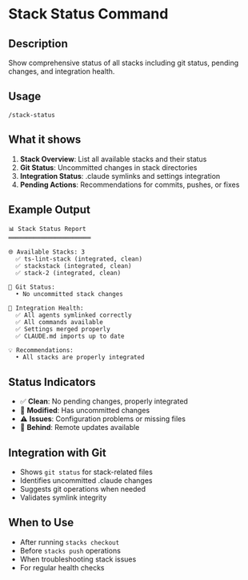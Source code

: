 # Stack Status Command

## Description
Show comprehensive status of all stacks including git status, pending changes, and integration health.

## Usage
```
/stack-status
```

## What it shows
1. **Stack Overview**: List all available stacks and their status
2. **Git Status**: Uncommitted changes in stack directories
3. **Integration Status**: .claude symlinks and settings integration
4. **Pending Actions**: Recommendations for commits, pushes, or fixes

## Example Output
```
📊 Stack Status Report
═══════════════════════

🌐 Available Stacks: 3
  ✅ ts-lint-stack (integrated, clean)
  ✅ stackstack (integrated, clean)  
  ✅ stack-2 (integrated, clean)

📝 Git Status:
  • No uncommitted stack changes
  
🔗 Integration Health:
  ✅ All agents symlinked correctly
  ✅ All commands available
  ✅ Settings merged properly
  ✅ CLAUDE.md imports up to date

💡 Recommendations:
  • All stacks are properly integrated
```

## Status Indicators
- ✅ **Clean**: No pending changes, properly integrated
- 📝 **Modified**: Has uncommitted changes  
- ⚠️ **Issues**: Configuration problems or missing files
- 🔄 **Behind**: Remote updates available

## Integration with Git
- Shows `git status` for stack-related files
- Identifies uncommitted .claude changes
- Suggests git operations when needed
- Validates symlink integrity

## When to Use
- After running `stacks checkout`
- Before `stacks push` operations
- When troubleshooting stack issues
- For regular health checks